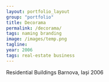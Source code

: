 ```yaml
---
layout: portfolio_layout
group: "portfolio"
title: Decorama
permalink: /decorama/
tags: naming branding
image: /images/temp.png
tagline: 
year: 2006
tags: real-estate business
---
```


Residential Buildings Barnova, Iași 2006